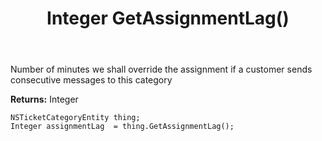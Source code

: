 ﻿---
uid: crmscript_ref_NSTicketCategoryEntity_GetAssignmentLag
title: Integer GetAssignmentLag()
intellisense: NSTicketCategoryEntity.GetAssignmentLag
keywords: NSTicketCategoryEntity, GetAssignmentLag
so.topic: reference
---

Number of minutes we shall override the assignment if a customer sends consecutive messages to this category

**Returns:** Integer


```crmscript
NSTicketCategoryEntity thing;
Integer assignmentLag  = thing.GetAssignmentLag();
```


